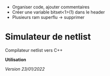 - Organiser code, ajouter commentaires
- Créer une variable bitset<1>(1) dans le header
- Plusieurs ram superflu -> supprimer

# **Simulateur de netlist**
Compilateur netlist vers C++

**Utilisation**


_Version 23/01/2022_
